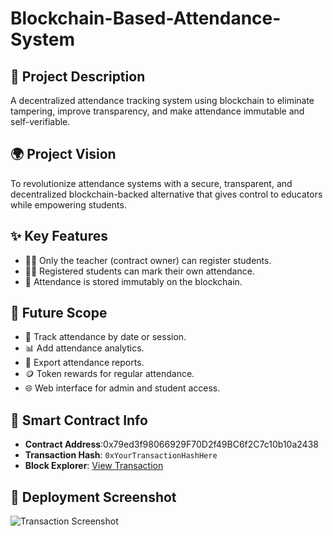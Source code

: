 # Blockchain-Based-Attendance-System

## 📄 Project Description
A decentralized attendance tracking system using blockchain to eliminate tampering, improve transparency, and make attendance immutable and self-verifiable.

## 🌍 Project Vision
To revolutionize attendance systems with a secure, transparent, and decentralized blockchain-backed alternative that gives control to educators while empowering students.

## ✨ Key Features
- 👨‍🏫 Only the teacher (contract owner) can register students.
- 🧑‍🎓 Registered students can mark their own attendance.
- 🔐 Attendance is stored immutably on the blockchain.

## 🔮 Future Scope
- 📆 Track attendance by date or session.
- 📊 Add attendance analytics.
- 🧾 Export attendance reports.
- 🪙 Token rewards for regular attendance.
- 🌐 Web interface for admin and student access.

## 🔗 Smart Contract Info

- **Contract Address**:0x79ed3f98066929F70D2f49BC6f2C7c10b10a2438
- **Transaction Hash**: `0xYourTransactionHashHere`
- **Block Explorer**: [View Transaction](https://sepolia.etherscan.io/tx/0xYourTransactionHashHere)

## 📸 Deployment Screenshot

![Transaction Screenshot](./Contracts/deployment_screenshot.png)
